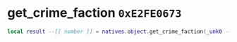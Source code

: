 # get_crime_faction `0xE2FE0673`

```lua
local result --[[ number ]] = natives.object.get_crime_faction(_unk0 --[[ number ]])
```
